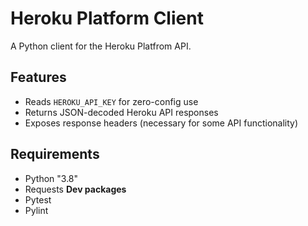 # Heroku Platform Client

A Python client for the Heroku Platfrom API.

## Features
- Reads `HEROKU_API_KEY` for zero-config use
- Returns JSON-decoded Heroku API responses
- Exposes response headers (necessary for some API functionality)

## Requirements
- Python "3.8"
- Requests
**Dev packages**
- Pytest
- Pylint
